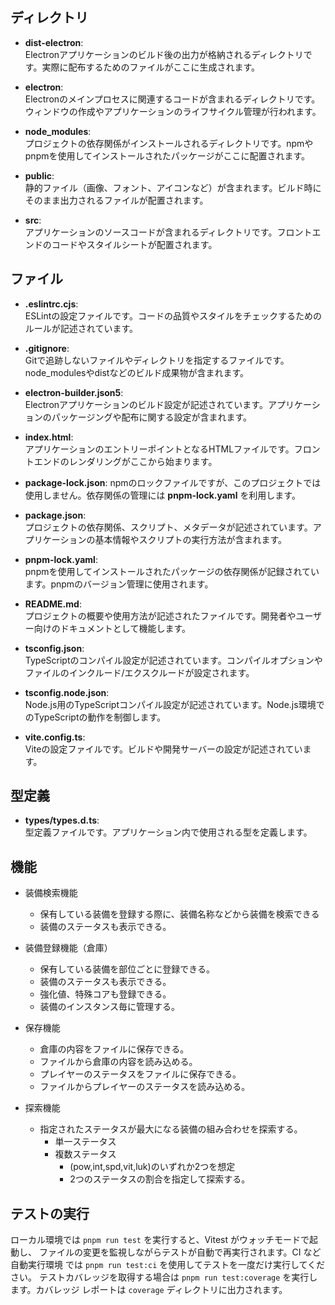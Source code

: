 ## ディレクトリ

- **dist-electron**:  
  Electronアプリケーションのビルド後の出力が格納されるディレクトリです。実際に配布するためのファイルがここに生成されます。

- **electron**:  
  Electronのメインプロセスに関連するコードが含まれるディレクトリです。ウィンドウの作成やアプリケーションのライフサイクル管理が行われます。

- **node_modules**:  
  プロジェクトの依存関係がインストールされるディレクトリです。npmやpnpmを使用してインストールされたパッケージがここに配置されます。

- **public**:  
  静的ファイル（画像、フォント、アイコンなど）が含まれます。ビルド時にそのまま出力されるファイルが配置されます。

- **src**:  
  アプリケーションのソースコードが含まれるディレクトリです。フロントエンドのコードやスタイルシートが配置されます。

## ファイル

- **.eslintrc.cjs**:  
  ESLintの設定ファイルです。コードの品質やスタイルをチェックするためのルールが記述されています。

- **.gitignore**:  
  Gitで追跡しないファイルやディレクトリを指定するファイルです。node_modulesやdistなどのビルド成果物が含まれます。

- **electron-builder.json5**:  
  Electronアプリケーションのビルド設定が記述されています。アプリケーションのパッケージングや配布に関する設定が含まれます。

- **index.html**:  
  アプリケーションのエントリーポイントとなるHTMLファイルです。フロントエンドのレンダリングがここから始まります。

- **package-lock.json**:
  npmのロックファイルですが、このプロジェクトでは使用しません。依存関係の管理には **pnpm-lock.yaml** を利用します。

- **package.json**:  
  プロジェクトの依存関係、スクリプト、メタデータが記述されています。アプリケーションの基本情報やスクリプトの実行方法が含まれます。

- **pnpm-lock.yaml**:  
  pnpmを使用してインストールされたパッケージの依存関係が記録されています。pnpmのバージョン管理に使用されます。

- **README.md**:  
  プロジェクトの概要や使用方法が記述されたファイルです。開発者やユーザー向けのドキュメントとして機能します。

- **tsconfig.json**:  
  TypeScriptのコンパイル設定が記述されています。コンパイルオプションやファイルのインクルード/エクスクルードが設定されます。

- **tsconfig.node.json**:  
  Node.js用のTypeScriptコンパイル設定が記述されています。Node.js環境でのTypeScriptの動作を制御します。

- **vite.config.ts**:  
  Viteの設定ファイルです。ビルドや開発サーバーの設定が記述されています。

## 型定義

- **types/types.d.ts**:  
  型定義ファイルです。アプリケーション内で使用される型を定義します。

## 機能

- 装備検索機能
  - 保有している装備を登録する際に、装備名称などから装備を検索できる
  - 装備のステータスも表示できる。

- 装備登録機能（倉庫）
  - 保有している装備を部位ごとに登録できる。
  - 装備のステータスも表示できる。
  - 強化値、特殊コアも登録できる。
  - 装備のインスタンス毎に管理する。

- 保存機能
  - 倉庫の内容をファイルに保存できる。
  - ファイルから倉庫の内容を読み込める。
  - プレイヤーのステータスをファイルに保存できる。
  - ファイルからプレイヤーのステータスを読み込める。

- 探索機能
  - 指定されたステータスが最大になる装備の組み合わせを探索する。
    - 単一ステータス
    - 複数ステータス
      - (pow,int,spd,vit,luk)のいずれか2つを想定
      - 2つのステータスの割合を指定して探索する。

## テストの実行

ローカル環境では `pnpm run test` を実行すると、Vitest がウォッチモードで起動し、
ファイルの変更を監視しながらテストが自動で再実行されます。CI など自動実行環境
では `pnpm run test:ci` を使用してテストを一度だけ実行してください。
テストカバレッジを取得する場合は `pnpm run test:coverage` を実行します。カバレッジ
レポートは `coverage` ディレクトリに出力されます。

